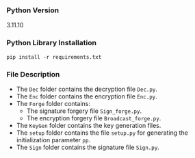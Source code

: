 ### Python Version
3.11.10

### Python Library Installation
```commandline
pip install -r requirements.txt
```

### File Description
- The `Dec` folder contains the decryption file `Dec.py`.
- The `Enc` folder contains the encryption file `Enc.py`.
- The `Forge` folder contains:
  - The signature forgery file `Sign_forge.py`.
  - The encryption forgery file `Broadcast_forge.py`.
- The `KeyGen` folder contains the key generation files.
- The `setup` folder contains the file `setup.py` for generating the initialization parameter `pp`.
- The `Sign` folder contains the signature file `Sign.py`.
